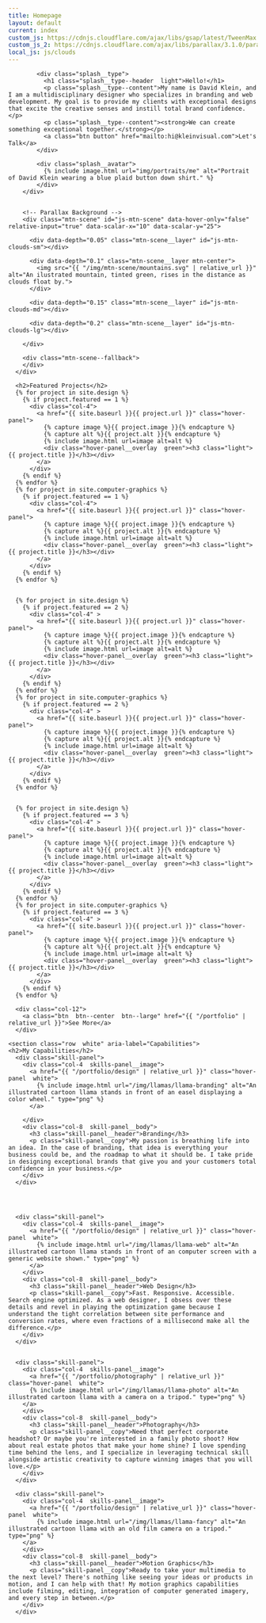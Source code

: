 ```yaml
---
title: Homepage
layout: default
current: index
custom_js: https://cdnjs.cloudflare.com/ajax/libs/gsap/latest/TweenMax.min
custom_js_2: https://cdnjs.cloudflare.com/ajax/libs/parallax/3.1.0/parallax.min
local_js: js/clouds
---
```


<main class="content  white">
  <!-- Home background & introduction -->
  <section class="splash  overflow  green" aria-label="Homepage introduction" >
      <div class="row">
        <div class="splash__intro">
        
            <div class="splash__type">
              <h1 class="splash__type--header  light">Hello!</h1>
              <p class="splash__type--content">My name is David Klein, and I am a multidisciplinary designer who specializes in branding and web development. My goal is to provide my clients with exceptional designs that excite the creative senses and instill total brand confidence.</p>
              <p class="splash__type--content"><strong>We can create something exceptional together.</strong></p>
              <a class="btn button" href="mailto:hi@kleinvisual.com">Let's Talk</a>
            </div>
            
            <div class="splash__avatar">
              {% include image.html url="img/portraits/me" alt="Portrait of David Klein wearing a blue plaid button down shirt." %}
            </div>
        </div>
        
        
        <!-- Parallax Background -->
        <div class="mtn-scene" id="js-mtn-scene" data-hover-only="false" relative-input="true" data-scalar-x="10" data-scalar-y="25">
        
          <div data-depth="0.05" class="mtn-scene__layer" id="js-mtn-clouds-sm"></div>
          
          <div data-depth="0.1" class="mtn-scene__layer mtn-center">
            <img src="{{ "/img/mtn-scene/mountains.svg" | relative_url }}" alt="An ilustrated mountain, tinted green, rises in the distance as clouds float by.">
          </div>
          
          <div data-depth="0.15" class="mtn-scene__layer" id="js-mtn-clouds-md"></div>
          
          <div data-depth="0.2" class="mtn-scene__layer" id="js-mtn-clouds-lg"></div>
          
        </div>
        
        <div class="mtn-scene--fallback">
        </div>
      </div>
  </section>
  
  
  
  
  
  <section class="row  white  full" aria-label="Design Samples">
    
      <h2>Featured Projects</h2>
      {% for project in site.design %}
        {% if project.featured == 1 %}
          <div class="col-4">
            <a href="{{ site.baseurl }}{{ project.url }}" class="hover-panel">
              {% capture image %}{{ project.image }}{% endcapture %}
              {% capture alt %}{{ project.alt }}{% endcapture %}
              {% include image.html url=image alt=alt %}
              <div class="hover-panel__overlay  green"><h3 class="light">{{ project.title }}</h3></div>
            </a>
          </div>
        {% endif %}
      {% endfor %}
      {% for project in site.computer-graphics %}
        {% if project.featured == 1 %}
          <div class="col-4">
            <a href="{{ site.baseurl }}{{ project.url }}" class="hover-panel">
              {% capture image %}{{ project.image }}{% endcapture %}
              {% capture alt %}{{ project.alt }}{% endcapture %}
              {% include image.html url=image alt=alt %}
              <div class="hover-panel__overlay  green"><h3 class="light">{{ project.title }}</h3></div>
            </a>
          </div>
        {% endif %}
      {% endfor %}
      
      
      {% for project in site.design %}
        {% if project.featured == 2 %}
          <div class="col-4" >
            <a href="{{ site.baseurl }}{{ project.url }}" class="hover-panel">
              {% capture image %}{{ project.image }}{% endcapture %}
              {% capture alt %}{{ project.alt }}{% endcapture %}
              {% include image.html url=image alt=alt %}
              <div class="hover-panel__overlay  green"><h3 class="light">{{ project.title }}</h3></div>
            </a>
          </div>
        {% endif %}
      {% endfor %}
      {% for project in site.computer-graphics %}
        {% if project.featured == 2 %}
          <div class="col-4" >
            <a href="{{ site.baseurl }}{{ project.url }}" class="hover-panel">
              {% capture image %}{{ project.image }}{% endcapture %}
              {% capture alt %}{{ project.alt }}{% endcapture %}
              {% include image.html url=image alt=alt %}
              <div class="hover-panel__overlay  green"><h3 class="light">{{ project.title }}</h3></div>
            </a>
          </div>
        {% endif %}
      {% endfor %}
      
      
      {% for project in site.design %}
        {% if project.featured == 3 %}
          <div class="col-4" >
            <a href="{{ site.baseurl }}{{ project.url }}" class="hover-panel">
              {% capture image %}{{ project.image }}{% endcapture %}
              {% capture alt %}{{ project.alt }}{% endcapture %}
              {% include image.html url=image alt=alt %}
              <div class="hover-panel__overlay  green"><h3 class="light">{{ project.title }}</h3></div>
            </a>
          </div>
        {% endif %}
      {% endfor %}
      {% for project in site.computer-graphics %}
        {% if project.featured == 3 %}
          <div class="col-4" >
            <a href="{{ site.baseurl }}{{ project.url }}" class="hover-panel">
              {% capture image %}{{ project.image }}{% endcapture %}
              {% capture alt %}{{ project.alt }}{% endcapture %}
              {% include image.html url=image alt=alt %}
              <div class="hover-panel__overlay  green"><h3 class="light">{{ project.title }}</h3></div>
            </a>
          </div>
        {% endif %}
      {% endfor %}
      
      <div class="col-12">
        <a class="btn  btn--center  btn--large" href="{{ "/portfolio" | relative_url }}">See More</a>
      </div>
      
  </section>
  
  
  
  
    <section class="row  white" aria-label="Capabilities">
    <h2>My Capabilities</h2>
      <div class="skill-panel">
        <div class="col-4  skills-panel__image">
          <a href="{{ "/portfolio/design" | relative_url }}" class="hover-panel  white">
            {% include image.html url="/img/llamas/llama-branding" alt="An illustrated cartoon llama stands in front of an easel displaying a color wheel." type="png" %}
          </a>
          
        </div>
        <div class="col-8  skill-panel__body">
          <h3 class="skill-panel__header">Branding</h3>
          <p class="skill-panel__copy">My passion is breathing life into an idea. In the case of branding, that idea is everything your business could be, and the roadmap to what it should be. I take pride in designing exceptional brands that give you and your customers total confidence in your business.</p>
        </div>
      </div>
      
      
      
      
      <div class="skill-panel">
        <div class="col-4  skills-panel__image">
          <a href="{{ "/portfolio/design" | relative_url }}" class="hover-panel  white">
            {% include image.html url="/img/llamas/llama-web" alt="An illustrated cartoon llama stands in front of an computer screen with a generic website shown." type="png" %}
          </a> 
        </div>
        <div class="col-8  skill-panel__body">
          <h3 class="skill-panel__header">Web Design</h3>
          <p class="skill-panel__copy">Fast. Responsive. Accessible. Search engine optimized. As a web designer, I obsess over these details and revel in playing the optimization game because I understand the tight correlation between site performance and conversion rates, where even fractions of a millisecond make all the difference.</p>
        </div>
      </div>
      
      
      <div class="skill-panel">
        <div class="col-4  skills-panel__image">
          <a href="{{ "/portfolio/photography" | relative_url }}" class="hover-panel  white">
          {% include image.html url="/img/llamas/llama-photo" alt="An illustrated cartoon llama with a camera on a tripod." type="png" %}
        </a>
        </div>
        <div class="col-8  skill-panel__body">
          <h3 class="skill-panel__header">Photography</h3>
          <p class="skill-panel__copy">Need that perfect corporate headshot? Or maybe you're interested in a family photo shoot? How about real estate photos that make your home shine? I love spending time behind the lens, and I specialize in leveraging technical skill alongside artistic creativity to capture winning images that you will love.</p>
        </div>
      </div>
      
      <div class="skill-panel">
        <div class="col-4  skills-panel__image">
          <a href="{{ "/portfolio/design" | relative_url }}" class="hover-panel  white">
            {% include image.html url="/img/llamas/llama-fancy" alt="An illustrated cartoon llama with an old film camera on a tripod." type="png" %}
        </a>
        </div>
        <div class="col-8  skill-panel__body">
          <h3 class="skill-panel__header">Motion Graphics</h3>
          <p class="skill-panel__copy">Ready to take your multimedia to the next level? There's nothing like seeing your ideas or products in motion, and I can help with that! My motion graphics capabilities include filming, editing, integration of computer generated imagery, and every step in between.</p>
        </div>
      </div>
  </section>
  
  
  
  
  
</main>